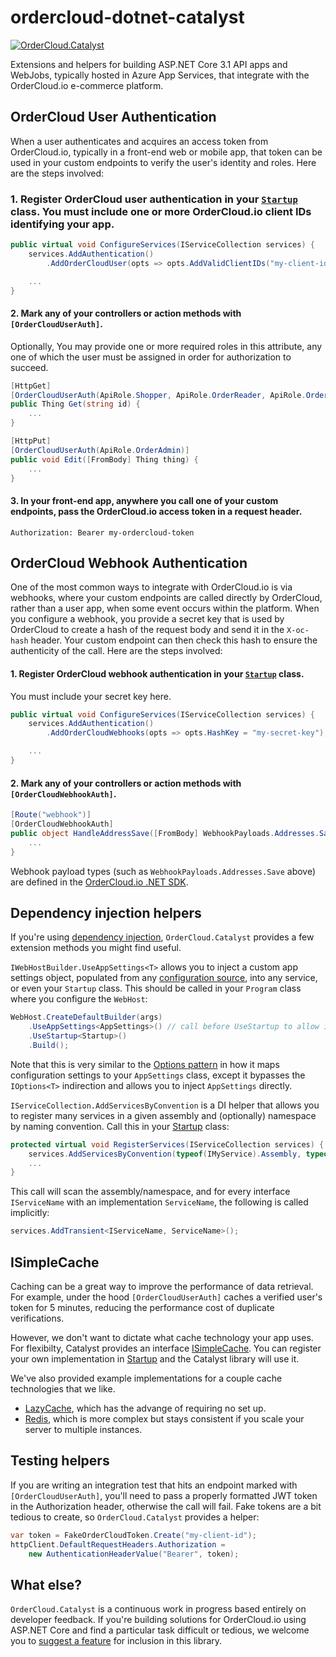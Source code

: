# ordercloud-dotnet-catalyst

[![OrderCloud.Catalyst](https://img.shields.io/nuget/v/OrderCloud.AzureApp.svg?maxAge=3600)](https://www.nuget.org/packages/OrderCloud.AzureApp/)

Extensions and helpers for building ASP.NET Core 3.1 API apps and WebJobs, typically hosted in Azure App Services, that integrate with the OrderCloud.io e-commerce platform.

## OrderCloud User Authentication

When a user authenticates and acquires an access token from OrderCloud.io, typically in a front-end web or mobile app, that token can be used in your custom endpoints to verify the user's identity and roles. Here are the steps involved:

### 1. Register OrderCloud user authentication in your [`Startup`](https://docs.microsoft.com/en-us/aspnet/core/fundamentals/startup) class. You must include one or more OrderCloud.io client IDs identifying your app.

```c#
public virtual void ConfigureServices(IServiceCollection services) {
    services.AddAuthentication()
        .AddOrderCloudUser(opts => opts.AddValidClientIDs("my-client-id"));

    ...
}
```

#### 2. Mark any of your controllers or action  methods with `[OrderCloudUserAuth]`.

Optionally, You may provide one or more required roles in this attribute, any one of which the user must be assigned in order for authorization to succeed.

```c#
[HttpGet]
[OrderCloudUserAuth(ApiRole.Shopper, ApiRole.OrderReader, ApiRole.OrderAdmin)]
public Thing Get(string id) {
    ...
}

[HttpPut]
[OrderCloudUserAuth(ApiRole.OrderAdmin)]
public void Edit([FromBody] Thing thing) {
    ...
}
```

#### 3. In your front-end app, anywhere you call one of your custom endpoints, pass the OrderCloud.io access token in a request header.

```
Authorization: Bearer my-ordercloud-token
```

## OrderCloud Webhook Authentication

One of the most common ways to integrate with OrderCloud.io is via webhooks, where your custom endpoints are called directly by OrderCloud, rather than a user app, when some event occurs within the platform. When you configure a webhook, you provide a secret key that is used by OrderCloud to create a hash of the request body and send it in the `X-oc-hash` header. Your custom endpoint can then check this hash to ensure the authenticity of the call. Here are the steps involved:

#### 1. Register OrderCloud webhook authentication in your [`Startup`](https://docs.microsoft.com/en-us/aspnet/core/fundamentals/startup) class.

You must include your secret key here.

```c#
public virtual void ConfigureServices(IServiceCollection services) {
    services.AddAuthentication()
        .AddOrderCloudWebhooks(opts => opts.HashKey = "my-secret-key");

    ...
}
```

#### 2. Mark any of your controllers or action  methods with `[OrderCloudWebhookAuth]`.

```c#
[Route("webhook")]
[OrderCloudWebhookAuth]
public object HandleAddressSave([FromBody] WebhookPayloads.Addresses.Save<MyConfigData> payload) {
    ...
}
```

Webhook payload types (such as `WebhookPayloads.Addresses.Save` above) are defined in the [OrderCloud.io .NET SDK](https://github.com/ordercloud-api/ordercloud-dotnet-sdk).

## Dependency injection helpers

If you're using [dependency injection](https://docs.microsoft.com/en-us/aspnet/core/fundamentals/dependency-injection), `OrderCloud.Catalyst` provides a few extension methods you might find useful.

`IWebHostBuilder.UseAppSettings<T>` allows you to inject a custom app settings object, populated from any [configuration source](https://docs.microsoft.com/en-us/aspnet/core/fundamentals/configuration), into any service, or even your `Startup` class. This should be called in your `Program` class where you configure the `WebHost`:


```c#
WebHost.CreateDefaultBuilder(args)
    .UseAppSettings<AppSettings>() // call before UseStartup to allow injecting AppSettings into Startup
    .UseStartup<Startup>()
    .Build();
```

Note that this is very similar to the [Options pattern](https://docs.microsoft.com/en-us/aspnet/core/fundamentals/configuration/options) in how it maps configuration settings to your `AppSettings` class, except it bypasses the `IOptions<T>` indirection and allows you to inject `AppSettings` directly.

`IServiceCollection.AddServicesByConvention` is a DI helper that allows you to register many services in a given assembly and (optionally) namespace by naming convention. Call this in your [Startup](https://docs.microsoft.com/en-us/aspnet/core/fundamentals/startup) class:

```c#
protected virtual void RegisterServices(IServiceCollection services) {
    services.AddServicesByConvention(typeof(IMyService).Assembly, typeof(IMyService).Namespace);
    ...
}
```

This call will scan the assembly/namespace, and for every interface `IServiceName` with an implementation `ServiceName`, the following is called implicitly:

```c#
services.AddTransient<IServiceName, ServiceName>();
```
## ISimpleCache 
Caching can be a great way to improve the performance of data retrieval. For example, under the hood `[OrderCloudUserAuth]` caches a verified user's token for 5 minutes, reducing the performance cost of duplicate verifications. 

However, we don't want to dictate what cache technology your app uses. For flexibilty, Catalyst provides an interface [ISimpleCache](https://github.com/ordercloud-api/ordercloud-dotnet-catalyst/tree/master/library/OrderCloud.Catalyst/DataMovement/ISimpleCache.cs). You can register your own implementation in [Startup](https://github.com/ordercloud-api/ordercloud-dotnet-catalyst/blob/master/demo/OrderCloud.DemoWebApi/Startup.cs) and the Catalyst library will use it.   

We've also provided example implementations for a couple cache technologies that we like. 
- [LazyCache](https://github.com/ordercloud-api/ordercloud-dotnet-catalyst/blob/master/demo/OrderCloud.DemoWebApi/Services/LazyCacheService.cs), which has the advange of requiring no set up.
- [Redis](https://github.com/ordercloud-api/ordercloud-dotnet-catalyst/blob/master/demo/OrderCloud.DemoWebApi/Services/RedisService.cs), which is more complex but stays consistent if you scale your server to multiple instances. 


## Testing helpers

If you are writing an integration test that hits an endpoint marked with `[OrderCloudUserAuth]`, you'll need to pass a properly formatted JWT token in the Authorization header, otherwise the call will fail. Fake tokens are a bit tedious to create, so `OrderCloud.Catalyst` provides a helper: 

```c#
var token = FakeOrderCloudToken.Create("my-client-id");
httpClient.DefaultRequestHeaders.Authorization =
    new AuthenticationHeaderValue("Bearer", token);
```

## What else?

`OrderCloud.Catalyst` is a continuous work in progress based entirely on developer feedback. If you're building solutions for OrderCloud.io using ASP.NET Core and find a particular task difficult or tedious, we welcome you to [suggest a feature](https://github.com/ordercloud-api/ordercloud-dotnet-sdk-extensions/issues/new) for inclusion in this library. 
